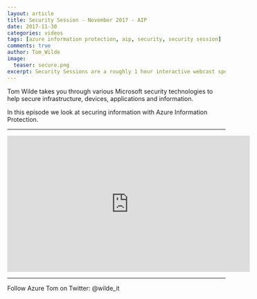 ```yaml
---
layout: article
title: Security Session - November 2017 - AIP
date: 2017-11-30
categories: videos
tags: [azure information protection, aip, security, security session]
comments: true
author: Tom_Wilde
image:
  teaser: secure.png
excerpt: Security Sessions are a roughly 1 hour interactive webcast specifically for partners. You can hear about the latest Microsoft security updates, dive deeper into the detail and discuss specific topics with subject matter experts.
---
```


Tom Wilde takes you through various Microsoft security technologies to help secure infrastructure, devices, applications and information.

In this episode we look at securing information with Azure Information Protection.

----------

<iframe width="560" height="315" src="https://youtu.be/UNN6FdDehVo" frameborder="0" gesture="media" allow="encrypted-media" allowfullscreen></iframe>

----------

Follow Azure Tom on Twitter: @wilde_it